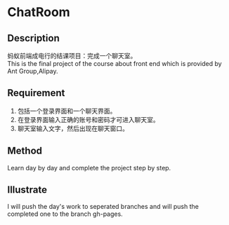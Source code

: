 # ChatRoom
## Description
蚂蚁前端成电行的结课项目：完成一个聊天室。<br>
This is the final project of the course about front end which is provided by Ant Group,Alipay.
## Requirement
1. 包括一个登录界面和一个聊天界面。
2. 在登录界面输入正确的账号和密码才可进入聊天室。
3. 聊天室输入文字，然后出现在聊天窗口。
## Method
Learn day by day and complete the project step by step.
## Illustrate
I will push the day's work to seperated branches and will push the completed one to the branch gh-pages.
